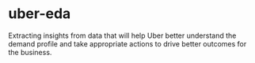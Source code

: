 # uber-eda
Extracting insights from data that will help Uber better understand the demand profile and take appropriate actions to drive better outcomes for the business.
